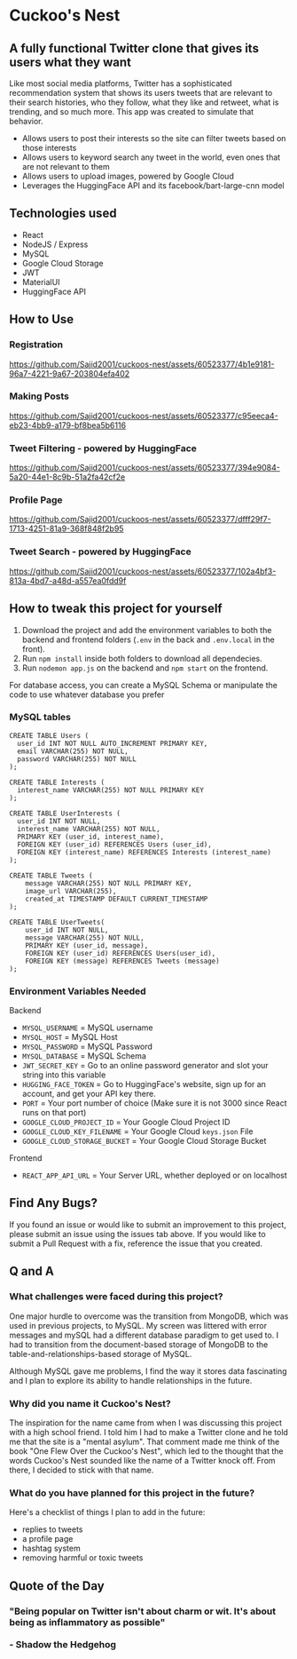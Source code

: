 # Cuckoo's Nest
## A fully functional Twitter clone that gives its users what they want

Like most social media platforms, Twitter has a sophisticated recommendation system that shows its users tweets that are relevant to their search histories, who they follow, what they like and retweet, what is trending, and so much more. This app was created to simulate that behavior.

* Allows users to post their interests so the site can filter tweets based on those interests
* Allows users to keyword search any tweet in the world, even ones that are not relevant to them
* Allows users to upload images, powered by Google Cloud
* Leverages the HuggingFace API and its facebook/bart-large-cnn model

## Technologies used
* React
* NodeJS / Express
* MySQL
* Google Cloud Storage
* JWT
* MaterialUI
* HuggingFace API

## How to Use

### Registration

https://github.com/Sajid2001/cuckoos-nest/assets/60523377/4b1e9181-96a7-4221-9a67-203804efa402

### Making Posts

https://github.com/Sajid2001/cuckoos-nest/assets/60523377/c95eeca4-eb23-4bb9-a179-bf8bea5b6116

### Tweet Filtering - powered by HuggingFace

https://github.com/Sajid2001/cuckoos-nest/assets/60523377/394e9084-5a20-44e1-8c9b-51a2fa42cf2e

### Profile Page

https://github.com/Sajid2001/cuckoos-nest/assets/60523377/dfff29f7-1713-4251-81a9-368f848f2b95

### Tweet Search - powered by HuggingFace

https://github.com/Sajid2001/cuckoos-nest/assets/60523377/102a4bf3-813a-4bd7-a48d-a557ea0fdd9f

## How to tweak this project for yourself
1. Download the project and add the environment variables to both the backend and frontend folders (```.env``` in the back and ```.env.local``` in the front).
2. Run ```npm install``` inside both folders to download all dependecies.
3. Run ```nodemon app.js``` on the backend and ```npm start``` on the frontend.

For database access, you can create a MySQL Schema or manipulate the code to use whatever database you prefer

### MySQL tables
```
CREATE TABLE Users (
  user_id INT NOT NULL AUTO_INCREMENT PRIMARY KEY,
  email VARCHAR(255) NOT NULL,
  password VARCHAR(255) NOT NULL
);

CREATE TABLE Interests (
  interest_name VARCHAR(255) NOT NULL PRIMARY KEY
);

CREATE TABLE UserInterests (
  user_id INT NOT NULL,
  interest_name VARCHAR(255) NOT NULL,
  PRIMARY KEY (user_id, interest_name),
  FOREIGN KEY (user_id) REFERENCES Users (user_id),
  FOREIGN KEY (interest_name) REFERENCES Interests (interest_name)
);

CREATE TABLE Tweets (
    message VARCHAR(255) NOT NULL PRIMARY KEY,
    image_url VARCHAR(255),
    created_at TIMESTAMP DEFAULT CURRENT_TIMESTAMP
);

CREATE TABLE UserTweets(
    user_id INT NOT NULL,
    message VARCHAR(255) NOT NULL,
    PRIMARY KEY (user_id, message),
    FOREIGN KEY (user_id) REFERENCES Users(user_id),
    FOREIGN KEY (message) REFERENCES Tweets (message)
);
```

### Environment Variables Needed

Backend
* ```MYSQL_USERNAME``` = MySQL username
* ```MYSQL_HOST``` = MySQL Host
* ```MYSQL_PASSWORD``` = MySQL Password
* ```MYSQL_DATABASE``` = MySQL Schema
* ```JWT_SECRET_KEY``` = Go to an online password generator and slot your string into this variable
* ```HUGGING_FACE_TOKEN``` = Go to HuggingFace's website, sign up for an account, and get your API key there.
* ```PORT``` = Your port number of choice (Make sure it is not 3000 since React runs on that port)
* ```GOOGLE_CLOUD_PROJECT_ID``` = Your Google Cloud Project ID
* ```GOOGLE_CLOUD_KEY_FILENAME``` = Your Google Cloud ```keys.json``` File
* ```GOOGLE_CLOUD_STORAGE_BUCKET``` = Your Google Cloud Storage Bucket

Frontend
* ```REACT_APP_API_URL``` = Your Server URL, whether deployed or on localhost

## Find Any Bugs?

If you found an issue or would like to submit an improvement to this project, please submit an issue using the issues tab above. If you would like to submit a Pull Request with a fix, reference the issue that you created.

## Q and A

### What challenges were faced during this project?

One major hurdle to overcome was the transition from MongoDB, which was used in previous projects, to MySQL. My screen was littered with error messages and mySQL had a different database paradigm to get used to. I had to transition from the document-based storage of MongoDB to the table-and-relationships-based storage of MySQL.

Although MySQL gave me problems, I find the way it stores data fascinating and I plan to explore its ability to handle relationships in the future.

### Why did you name it Cuckoo's Nest?

The inspiration for the name came from when I was discussing this project with a high school friend. I told him I had to make a Twitter clone and he told me that the site is a "mental asylum". That comment made me think of the book "One Flew Over the Cuckoo's Nest", which led to the thought that the words Cuckoo's Nest sounded like the name of a Twitter knock off. From there, I decided to stick with that name.

### What do you have planned for this project in the future?

Here's a checklist of things I plan to add in the future: 
* replies to tweets
* a profile page
* hashtag system
* removing harmful or toxic tweets

## Quote of the Day 
### "Being popular on Twitter isn't about charm or wit. It's about being as inflammatory as possible" <br /><br /> - Shadow the Hedgehog



